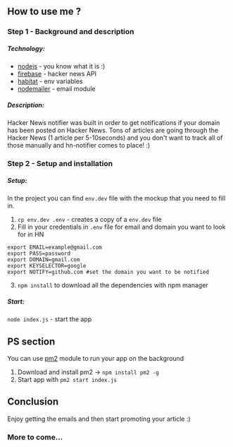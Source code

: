 ## How to use me ?
### Step 1 - Background and description

##### Technology:
* [nodejs](https://nodejs.org/) - you know what it is :)
* [firebase](https://github.com/HackerNews/API) - hacker news API
* [habitat](https://github.com/brianloveswords/habitat) - env variables
* [nodemailer](https://github.com/andris9/Nodemailer) - email module

##### Description:
Hacker News notifier was built in order to get notifications if your domain has been posted on Hacker News. Tons of articles are going through the Hacker News (1 article per 5-10seconds) and you don't want to track all of those manually and hn-notifier comes to place! :)

### Step 2 - Setup and installation

##### Setup:
In the project you can find ```env.dev``` file with the mockup that you need to fill in.
1. ```cp env.dev .env``` - creates a copy of a ```env.dev``` file
2. Fill in your credentials in ```.env``` file for email and domain you want to look for in HN
```
export EMAIL=example@gmail.com
export PASS=password
export DOMAIN=gmail.com
export KEYSELECTOR=google
export NOTIFY=github.com #set the domain you want to be notified
```
3. ```npm install``` to download all the dependencies with npm manager

##### Start:
```node index.js``` - start the app

## PS section
You can use [pm2](https://github.com/Unitech/pm2) module to run your app on the background
1. Download and install pm2 -> ```npm install pm2 -g```
2. Start app with ```pm2 start index.js```

## Conclusion
Enjoy getting the emails and then start promoting your article :)

### More to come...
